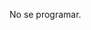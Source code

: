 No se programar.


<!---
TheChack/TheChack is a ✨ special ✨ repository because its `README.md` (this file) appears on your GitHub profile.
You can click the Preview link to take a look at your changes.
--->
